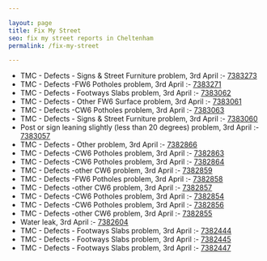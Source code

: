 ```yaml
---

layout: page
title: Fix My Street
seo: fix my street reports in Cheltenham
permalink: /fix-my-street

---
```


<!-- fix_marker starts -->

- TMC - Defects - Signs & Street Furniture problem, 3rd April :- [7383273](https://www.fixmystreet.com/report/7383273)
- TMC - Defects -FW6 Potholes problem, 3rd April :- [7383271](https://www.fixmystreet.com/report/7383271)
- TMC - Defects - Footways Slabs problem, 3rd April :- [7383062](https://www.fixmystreet.com/report/7383062)
- TMC - Defects - Other FW6  Surface problem, 3rd April :- [7383061](https://www.fixmystreet.com/report/7383061)
- TMC - Defects -CW6 Potholes  problem, 3rd April :- [7383063](https://www.fixmystreet.com/report/7383063)
- TMC - Defects - Signs & Street Furniture problem, 3rd April :- [7383060](https://www.fixmystreet.com/report/7383060)
- Post or sign leaning slightly (less than 20 degrees) problem, 3rd April :- [7383057](https://www.fixmystreet.com/report/7383057)
- TMC - Defects - Other problem, 3rd April :- [7382866](https://www.fixmystreet.com/report/7382866)
- TMC - Defects -CW6 Potholes  problem, 3rd April :- [7382863](https://www.fixmystreet.com/report/7382863)
- TMC - Defects -CW6 Potholes  problem, 3rd April :- [7382864](https://www.fixmystreet.com/report/7382864)
- TMC - Defects -other CW6 problem, 3rd April :- [7382859](https://www.fixmystreet.com/report/7382859)
- TMC - Defects -FW6 Potholes problem, 3rd April :- [7382858](https://www.fixmystreet.com/report/7382858)
- TMC - Defects -other CW6 problem, 3rd April :- [7382857](https://www.fixmystreet.com/report/7382857)
- TMC - Defects -CW6 Potholes  problem, 3rd April :- [7382854](https://www.fixmystreet.com/report/7382854)
- TMC - Defects -CW6 Potholes  problem, 3rd April :- [7382856](https://www.fixmystreet.com/report/7382856)
- TMC - Defects -other CW6 problem, 3rd April :- [7382855](https://www.fixmystreet.com/report/7382855)
- Water leak, 3rd April :- [7382604](https://www.fixmystreet.com/report/7382604)
- TMC - Defects - Footways Slabs problem, 3rd April :- [7382444](https://www.fixmystreet.com/report/7382444)
- TMC - Defects - Footways Slabs problem, 3rd April :- [7382445](https://www.fixmystreet.com/report/7382445)
- TMC - Defects - Footways Slabs problem, 3rd April :- [7382447](https://www.fixmystreet.com/report/7382447)

<!-- fix_marker ends -->